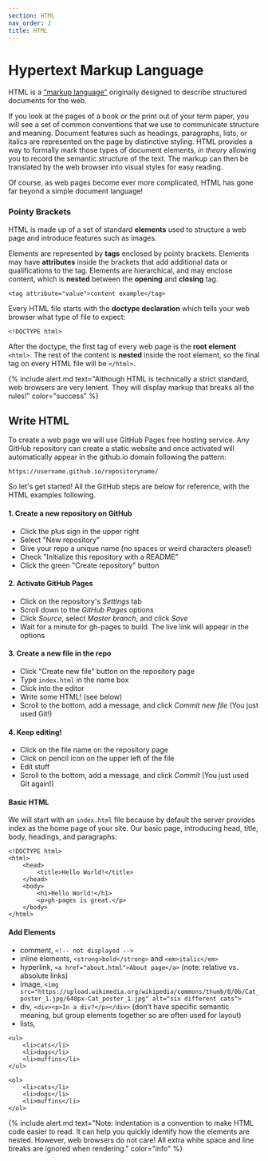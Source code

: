 ```yaml
---
section: HTML
nav_order: 2
title: HTML
---
```



# Hypertext Markup Language

HTML is a ["markup language"](https://en.wikipedia.org/wiki/Markup_language) originally designed to describe structured documents for the web.

If you look at the pages of a book or the print out of your term paper, you will see a set of common conventions that we use to communicate structure and meaning.
Document features such as headings, paragraphs, lists, or italics are represented on the page by distinctive styling. 
HTML provides a way to formally mark those types of document elements, *in theory* allowing you to record the semantic structure of the text.
The markup can then be translated by the web browser into visual styles for easy reading.

Of course, as web pages become ever more complicated, HTML has gone far beyond a simple document language!

### Pointy Brackets

HTML is made up of a set of standard **elements** used to structure a web page and introduce features such as images.

Elements are represented by **tags** enclosed by pointy brackets.
Elements may have **attributes** inside the brackets that add additional data or qualifications to the tag.
Elements are hierarchical, and may enclose content, which is **nested** between the **opening** and **closing** tag.

`<tag attribute="value">content example</tag>`

Every HTML file starts with the **doctype declaration** which tells your web browser what type of file to expect:

`<!DOCTYPE html>`

After the doctype, the first tag of every web page is the **root element** `<html>`.
The rest of the content is **nested** inside the root element, so the final tag on every HTML file will be `</html>`.

{% include alert.md text="Although HTML is technically a strict standard, web browsers are very lenient. They will display markup that breaks all the rules!" color="success" %}

## Write HTML

To create a web page we will use GitHub Pages free hosting service.
Any GitHub repository can create a static website and once activated will automatically appear in the github.io domain following the pattern: 

`https://username.github.io/repositoryname/`

So let's get started!
All the GitHub steps are below for reference, with the HTML examples following.

#### 1. Create a new repository on GitHub

- Click the plus sign in the upper right
- Select "New repository"
- Give your repo a unique name (no spaces or weird characters please!)
- Check "Initialize this repository with a README"
- Click the green "Create repository" button

#### 2. Activate GitHub Pages

- Click on the repository's *Settings* tab
- Scroll down to the *GitHub Pages* options
- Click *Source*, select *Master branch*, and click *Save*
- Wait for a minute for gh-pages to build. The live link will appear in the options

#### 3. Create a new file in the repo

- Click "Create new file" button on the repository page
- Type `index.html` in the name box
- Click into the editor
- Write some HTML! (see below)
- Scroll to the bottom, add a message, and click *Commit new file* (You just used Git!)

#### 4. Keep editing!

- Click on the file name on the repository page
- Click on pencil icon on the upper left of the file
- Edit stuff
- Scroll to the bottom, add a message, and click *Commit* (You just used Git again!)

#### Basic HTML 

We will start with an `index.html` file because by default the server provides index as the home page of your site.
Our basic page, introducing head, title, body, headings, and paragraphs:

```
<!DOCTYPE html>
<html>
    <head>
        <title>Hello World!</title>
    </head>
    <body>
        <h1>Hello World!</h1>
        <p>gh-pages is great.</p>
    </body>
</html>
```

#### Add Elements 

- comment, `<!-- not displayed -->`
- inline elements, `<strong>bold</strong>` and `<em>italic</em>`
- hyperlink, `<a href="about.html">About page</a>` (note: relative vs. absolute links)
- image, `<img src="https://upload.wikimedia.org/wikipedia/commons/thumb/0/0b/Cat_poster_1.jpg/640px-Cat_poster_1.jpg" alt="six different cats">`
- div, `<div><p>In a div?</p></div>` (don't have specific semantic meaning, but group elements together so are often used for layout)
- lists,

```
<ul>
    <li>cats</li>
    <li>dogs</li>
    <li>muffins</li>
</ul>

<ol>
    <li>cats</li>
    <li>dogs</li>
    <li>muffins</li>
</ol>
```

{% include alert.md text="Note: Indentation is a convention to make HTML code easier to read. It can help you quickly identify how the elements are nested. However, web browsers do not care! All extra white space and line breaks are ignored when rendering." color="info" %}
